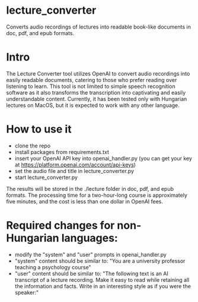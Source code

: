 # lecture_converter
Converts audio recordings of lectures into readable book-like documents in doc, pdf, and epub formats.

# Intro
The Lecture Converter tool utilizes OpenAI to convert audio recordings into easily readable documents, catering to those who prefer reading over listening to learn. This tool is not limited to simple speech recognition software as it also transforms the transcription into captivating and easily understandable content. 
Currently, it has been tested only with Hungarian lectures on MacOS, but it is expected to work with any other language.

# How to use it
- clone the repo
- install packages from requirements.txt
- insert your OpenAI API key into openai_handler.py (you can get your key at https://platform.openai.com/account/api-keys)
- set the audio file and title in lecture_converter.py
- start lecture_converter.py

The results will be stored in the ./lecture folder in doc, pdf, and epub formats. 
The processing time for a two-hour-long course is approximately five minutes, and the cost is less than one dollar in OpenAI fees.

# Required changes for non-Hungarian languages:
- modify the "system" and "user" prompts in openai_handler.py
- "system" content should be similar to: "You are a university professor teaching a psychology course"
- "user" content should be similar to: "The following text is an AI transcript of a lecture recording. Make it easy to read while retaining all the information and facts. Write in an interesting style as if you were the speaker:"
